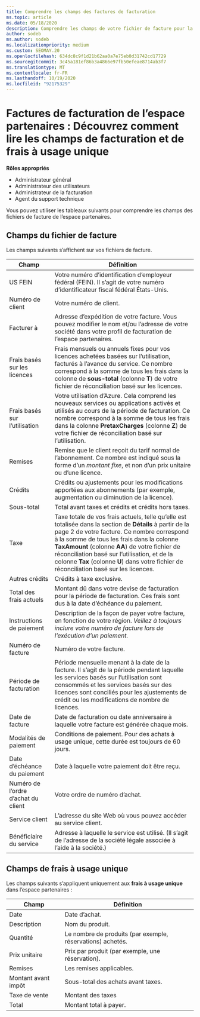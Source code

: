 ```yaml
---
title: Comprendre les champs des factures de facturation
ms.topic: article
ms.date: 05/18/2020
description: Comprendre les champs de votre fichier de facture pour la facturation de l’espace partenaires. les informations incluent les champs et les définitions de tous les champs de facturation et les champs de frais à usage unique.
author: sodeb
ms.author: sodeb
ms.localizationpriority: medium
ms.custom: SEOMAY.20
ms.openlocfilehash: 634dc8c9f1d21b62aa0a7e75eb0d31742cd17729
ms.sourcegitcommit: 3c45a181ef86b3a4866e97fb50efeae8714ab3f7
ms.translationtype: MT
ms.contentlocale: fr-FR
ms.lasthandoff: 10/19/2020
ms.locfileid: "92175329"
---
```

# <a name="partner-center-billing-invoices---learn-how-to-read-the-billing-and-one-time-charge-fields"></a>Factures de facturation de l’espace partenaires : Découvrez comment lire les champs de facturation et de frais à usage unique

**Rôles appropriés**

- Administrateur général
- Administrateur des utilisateurs
- Administrateur de la facturation
- Agent du support technique

Vous pouvez utiliser les tableaux suivants pour comprendre les champs des fichiers de facture de l’espace partenaires.

## <a name="invoice-file-fields"></a>Champs du fichier de facture

Les champs suivants s’affichent sur vos fichiers de facture.

| Champ | Définition |
| ----- | ---------- |
| US FEIN | Votre numéro d’identification d’employeur fédéral (FEIN). Il s’agit de votre numéro d’identificateur fiscal fédéral États-Unis. |
| Numéro de client | Votre numéro de client. |
| Facturer à | Adresse d’expédition de votre facture. Vous pouvez modifier le nom et/ou l’adresse de votre société dans votre profil de facturation de l’espace partenaires. |
| Frais basés sur les licences | Frais mensuels ou annuels fixes pour vos licences achetées basées sur l’utilisation, facturés à l’avance du service. Ce nombre correspond à la somme de tous les frais dans la colonne de **sous-total** (colonne **T**) de votre fichier de réconciliation basé sur les licences. |
| Frais basés sur l’utilisation | Votre utilisation d’Azure. Cela comprend les nouveaux services ou applications activés et utilisés au cours de la période de facturation. Ce nombre correspond à la somme de tous les frais dans la colonne **PretaxCharges** (colonne **Z**) de votre fichier de réconciliation basé sur l’utilisation. |
| Remises | Remise que le client reçoit du tarif normal de l’abonnement. Ce nombre est indiqué sous la forme d’un *montant fixe*, et non d’un prix unitaire ou d’une licence. |
| Crédits | Crédits ou ajustements pour les modifications apportées aux abonnements (par exemple, augmentation ou diminution de la licence). |
| Sous-total | Total avant taxes et crédits et crédits hors taxes. |
| Taxe | Taxe totale de vos frais actuels, telle qu’elle est totalisée dans la section de **Détails** à partir de la page 2 de votre facture. Ce nombre correspond à la somme de tous les frais dans la colonne **TaxAmount** (colonne **AA**) de votre fichier de réconciliation basé sur l’utilisation, et de la colonne **Tax** (colonne **U**) dans votre fichier de réconciliation basé sur les licences. |
| Autres crédits | Crédits à taxe exclusive. |
| Total des frais actuels | Montant dû dans votre devise de facturation pour la période de facturation. Ces frais sont dus à la date d’échéance du paiement. |
| Instructions de paiement | Description de la façon de payer votre facture, en fonction de votre région. *Veillez à toujours inclure votre numéro de facture lors de l’exécution d’un paiement.* |
| Numéro de facture | Numéro de votre facture. |
| Période de facturation | Période mensuelle menant à la date de la facture. Il s’agit de la période pendant laquelle les services basés sur l’utilisation sont consommés et les services basés sur des licences sont conciliés pour les ajustements de crédit ou les modifications de nombre de licences. |
| Date de facture | Date de facturation ou date anniversaire à laquelle votre facture est générée chaque mois. |
| Modalités de paiement | Conditions de paiement. Pour des achats à usage unique, cette durée est toujours de 60 jours. |
| Date d’échéance du paiement | Date à laquelle votre paiement doit être reçu. |
| Numéro de l’ordre d’achat du client | Votre ordre de numéro d’achat. |
| Service client | L’adresse du site Web où vous pouvez accéder au service client. |
| Bénéficiaire du service | Adresse à laquelle le service est utilisé. (Il s’agit de l’adresse de la société légale associée à l’aide à la société.) |

## <a name="one-time-charges-fields"></a>Champs de frais à usage unique

Les champs suivants s’appliquent uniquement aux **frais à usage unique** dans l’espace partenaires :

| Champ | Définition |
| ----- | ---------- |
| Date | Date d’achat. |
| Description | Nom du produit. |
| Quantité | Le nombre de produits (par exemple, réservations) achetés. |
| Prix unitaire | Prix par produit (par exemple, une réservation). |
| Remises | Les remises applicables. |
| Montant avant impôt | Sous-total des achats avant taxes. |
| Taxe de vente | Montant des taxes |
| Total | Montant total à payer. |
